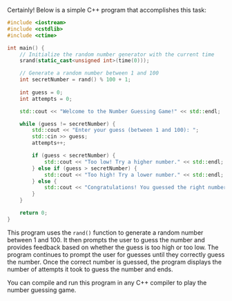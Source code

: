 Certainly! Below is a simple C++ program that accomplishes this task:

```cpp
#include <iostream>
#include <cstdlib>
#include <ctime>

int main() {
    // Initialize the random number generator with the current time
    srand(static_cast<unsigned int>(time(0)));

    // Generate a random number between 1 and 100
    int secretNumber = rand() % 100 + 1;
    
    int guess = 0;
    int attempts = 0;

    std::cout << "Welcome to the Number Guessing Game!" << std::endl;

    while (guess != secretNumber) {
        std::cout << "Enter your guess (between 1 and 100): ";
        std::cin >> guess;
        attempts++;

        if (guess < secretNumber) {
            std::cout << "Too low! Try a higher number." << std::endl;
        } else if (guess > secretNumber) {
            std::cout << "Too high! Try a lower number." << std::endl;
        } else {
            std::cout << "Congratulations! You guessed the right number in " << attempts << " attempts." << std::endl;
        }
    }

    return 0;
}
```

This program uses the `rand()` function to generate a random number between 1 and 100. It then prompts the user to guess the number and provides feedback based on whether the guess is too high or too low. The program continues to prompt the user for guesses until they correctly guess the number. Once the correct number is guessed, the program displays the number of attempts it took to guess the number and ends.

You can compile and run this program in any C++ compiler to play the number guessing game.
